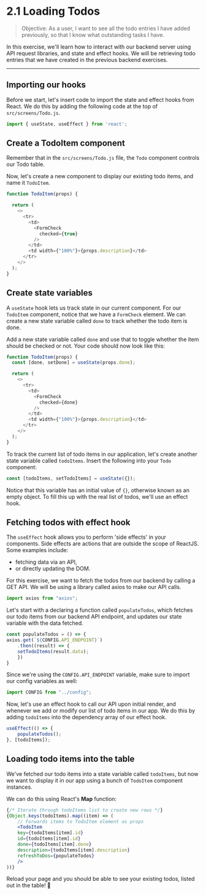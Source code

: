 # 2.1 Loading Todos

> Objective: As a user, I want to see all the todo entries I have added previously, so that I know what outstanding tasks I have.

In this exercise, we'll learn how to interact with our backend server using API request libraries, and state and effect hooks. We will be retrieving todo entries that we have created in the previous backend exercises.

---
## Importing our hooks
Before we start, let's insert code to import the state and effect hooks from React. We do this by adding the following code at the top of `src/screens/Todo.js`.

```js
import { useState, useEffect } from 'react';
```
## Create a TodoItem component

Remember that in the `src/screens/Todo.js` file, the `Todo` component controls our Todo table. 

Now, let's create a new component to display our existing todo items, and name it `TodoItem`.

```js
function TodoItem(props) {

  return (
    <>
      <tr>
        <td>
          <FormCheck
            checked={true}
          />
        </td>
        <td width={"100%"}>{props.description}</td>
      </tr>
    </>
  );
}
```
## Create state variables
A `useState` hook lets us track state in our current component. For our `TodoItem` component, notice that we have a `FormCheck` element. We can create a new state variable called `done` to track whether the todo item is done. 

Add a new state variable called `done` and use that to toggle whether the item should be checked or not. Your code should now look like this: 
```js
function TodoItem(props) {
  const [done, setDone] = useState(props.done);

  return (
    <>
      <tr>
        <td>
          <FormCheck
            checked={done}
          />
        </td>
        <td width={"100%"}>{props.description}</td>
      </tr>
    </>
  );
}
```

To track the current list of todo items in our application, let's create another state variable called `todoItems`. Insert the following into your `Todo` component: 

```js
const [todoItems, setTodoItems] = useState({});
```

Notice that this variable has an initial value of `{}`, otherwise known as an empty object. To fill this up with the real list of todos, we'll use an effect hook.

## Fetching todos with effect hook

The `useEffect` hook allows you to perform 'side effects' in your components. Side effects are actions that are outside the scope of ReactJS. Some examples include: 
* fetching data via an API, 
* or directly updating the DOM.

For this exercise, we want to fetch the todos from our backend by calling a GET API. We will be using a library called axios to make our API calls. 

```js
import axios from "axios";
```

Let's start with a declaring a function called `populateTodos`, which fetches our todo items from our backend API endpoint, and updates our state variable with the data fetched.

```js
const populateTodos = () => {
axios.get(`${CONFIG.API_ENDPOINT}`)
    .then((result) => {
    setTodoItems(result.data);
    })
}
```

Since we're using the `CONFIG.API_ENDPOINT` variable, make sure to import our config variables as well:
```js
import CONFIG from "../config";
```

Now, let's use an effect hook to call our API upon initial render, and whenever we add or modify our list of todo items in our app. We do this by adding `todoItems` into the dependency array of our effect hook.

```js
useEffect(() => {
    populateTodos();
}, [todoItems]);
  ```

## Loading todo items into the table
We've fetched our todo items into a state variable called `todoItems`, but now we want to display it in our app using a bunch of `TodoItem` component instances.

We can do this using React's **Map** function:
```jsx
{/* Iterate through todoItems list to create new rows */}
{Object.keys(todoItems).map((item) => (
    // Forwards items to TodoItem element as props
    <TodoItem
    key={todoItems[item].id}
    id={todoItems[item].id}
    done={todoItems[item].done}
    description={todoItems[item].description}
    refreshToDos={populateTodos}
    />
))}
```

Reload your page and you should be able to see your existing todos, listed out in the table! 🎉